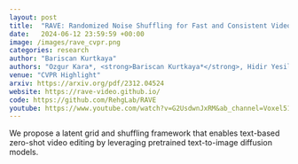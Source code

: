 ```yaml
---
layout: post
title:  "RAVE: Randomized Noise Shuffling for Fast and Consistent Video Editing with Diffusion Models"
date:   2024-06-12 23:59:59 +00:00
image: /images/rave_cvpr.png
categories: research
author: "Bariscan Kurtkaya"
authors: "Ozgur Kara*, <strong>Bariscan Kurtkaya*</strong>, Hidir Yesiltepe, James M. Rehg, Pinar Yanardag"
venue: "CVPR Highlight"
arxiv: https://arxiv.org/pdf/2312.04524
website: https://rave-video.github.io/
code: https://github.com/RehgLab/RAVE
youtube: https://www.youtube.com/watch?v=G2UsdwnJxRM&ab_channel=Voxel51
---
```

We propose a latent grid and shuffling framework that enables text-based zero-shot video editing by leveraging pretrained text-to-image diffusion models.